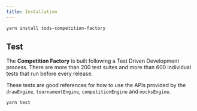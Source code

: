 ```yaml
---
title: Installation
---
```


```sh
yarn install tods-competition-factory
```

## Test

The **Competition Factory** is built following a Test Driven Development process. There are more than 200 test suites and more than 600 individual tests that run before every release.

These tests are good references for how to use the APIs provided by the `drawEngine`, `tournamentEngine`, `competitionEngine` and `mocksEngine`.

```sh
yarn test
```
